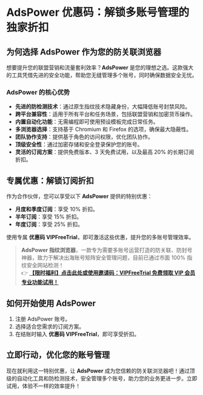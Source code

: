 # AdsPower 优惠码：解锁多账号管理的独家折扣

## 为何选择 AdsPower 作为您的防关联浏览器

想要提升您的联盟营销和流量套利效率？**AdsPower** 是您的理想之选。这款强大的工具凭借先进的安全功能，帮助您无缝管理多个账号，同时确保数据安全无忧。

### AdsPower 的核心优势

- **先进的防检测技术**：通过原生指纹技术隐藏身份，大幅降低账号封禁风险。
- **跨平台兼容性**：适用于所有平台和任务场景，包括联盟营销和加密货币操作。
- **内置自动化功能**：无需编程即可使用预设模板完成日常任务。
- **多浏览器选择**：支持基于 Chromium 和 Firefox 的选项，确保最大隐蔽性。
- **团队协作支持**：提供基于角色的访问权限，优化团队协作。
- **顶级安全性**：通过加密存储和安全登录保护您的账号。
- **灵活的订阅方案**：提供免费版本、3 天免费试用，以及最高 20% 的长期订阅折扣。

## 专属优惠：解锁订阅折扣

作为合作伙伴，您可以享受以下 **AdsPower** 提供的特别优惠：

- **月度和季度订阅**：享受 10% 折扣。
- **半年订阅**：享受 15% 折扣。
- **年度订阅**：享受 25% 折扣。

使用专属 **优惠码 VIPFreeTrial**，即可激活这些优惠，提升您的多账号管理效率。

> **AdsPower 指纹浏览器**，一款专为需要多账号运营打造的防关联、防封号神器，致力于解决出海账号矩阵安全管理问题，目前已通过市面 100% 指纹安全网站检测！  
> 👉 [**【限时福利】点击此处或使用邀请码：VIPFreeTrial 免费领取 VIP 会员专业功能试用！**](https://bit.ly/adspower_free)

## 如何开始使用 AdsPower

1. 注册 AdsPower 账号。
2. 选择适合您需求的订阅方案。
3. 在结账时输入 **优惠码 VIPFreeTrial**，即可享受折扣。

## 立即行动，优化您的账号管理

现在就利用这一特别优惠，让 **AdsPower** 成为您信赖的防关联浏览器吧！通过顶级的自动化工具和防检测技术，安全管理多个账号，助力您的业务更进一步。立即试用，体验不一样的效率提升！